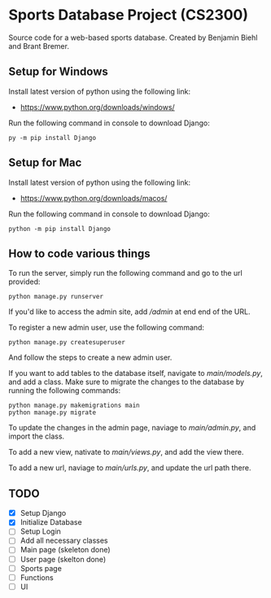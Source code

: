 # Sports Database Project (CS2300)
Source code for a web-based sports database. Created by Benjamin Biehl and Brant Bremer.

## Setup for Windows
Install latest version of python using the following link:
* https://www.python.org/downloads/windows/

Run the following command in console to download Django:
```console
py -m pip install Django
```

## Setup for Mac
Install latest version of python using the following link:
* https://www.python.org/downloads/macos/

Run the following command in console to download Django:
```console
python -m pip install Django
```

## How to code various things
To run the server, simply run the following command and go to the url provided:
```console
python manage.py runserver
```
If you'd like to access the admin site, add */admin* at end end of the URL.

To register a new admin user, use the following command:
```console
python manage.py createsuperuser
```
And follow the steps to create a new admin user.

If you want to add tables to the database itself, navigate to *main/models.py*, and add a class.
Make sure to migrate the changes to the database by running the following commands:
```console
python manage.py makemigrations main
python manage.py migrate
```

To update the changes in the admin page, naviage to *main/admin.py*, and import the class.

To add a new view, nativate to *main/views.py*, and add the view there.

To add a new url, naviage to *main/urls.py*, and update the url path there.

## TODO
- [x] Setup Django
- [x] Initialize Database
- [ ] Setup Login
- [ ] Add all necessary classes
- [ ] Main page (skeleton done)
- [ ] User page (skelton done)
- [ ] Sports page
- [ ] Functions
- [ ] UI
